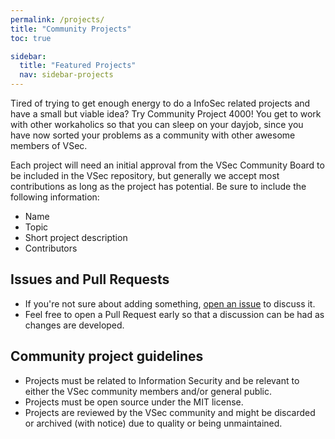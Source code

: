 ```yaml
---
permalink: /projects/
title: "Community Projects"
toc: true

sidebar:
  title: "Featured Projects"
  nav: sidebar-projects
---
```


Tired of trying to get enough energy to do a InfoSec related projects and have a small but viable idea? Try Community Project 4000! You get to work with other workaholics so that you can sleep on your dayjob, since you have now sorted your problems as a community with other awesome members of VSec.

Each project will need an initial approval from the VSec Community Board to be included in the VSec repository, but generally we accept most contributions as long as the project has potential. Be sure to include the following information:

- Name
- Topic
- Short project description
- Contributors

## Issues and Pull Requests

- If you're not sure about adding something, [open an issue]() to discuss it.
- Feel free to open a Pull Request early so that a discussion can be had as changes are developed.

## Community project guidelines

- Projects must be related to Information Security and be relevant to either the VSec community members and/or general public.
- Projects must be open source under the MIT license.
- Projects are reviewed by the VSec community and might be discarded or archived (with notice) due to quality or being unmaintained.
